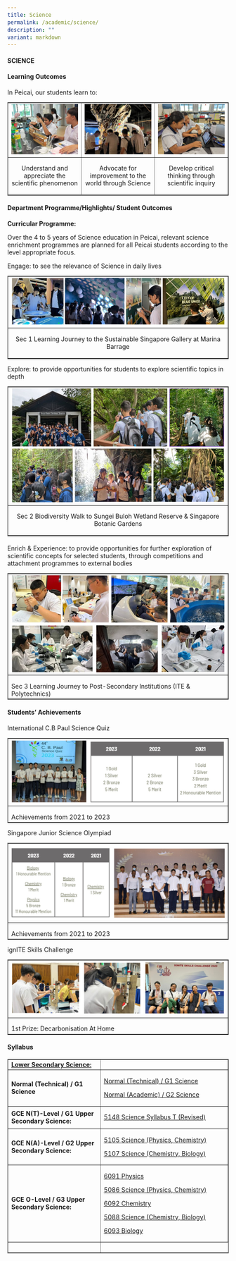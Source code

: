 ```yaml
---
title: Science
permalink: /academic/science/
description: ""
variant: markdown
---
```

<h4><strong>SCIENCE</strong></h4>

<h4><strong>Learning Outcomes</strong></h4>
<p>In Peicai, our students learn to: </p>
<table style="border-collapse: collapse; width: 100%;" border="1">
<tbody>
<tr>
<td style="width: 33.3333%;"><img style="width: 100%;" src="/images/Science_1.jpg"></td>
<td style="width: 33.3333%;"><img style="width: 100%;" src="/images/Science_2.jpg"></td>
<td style="width: 33.3333%;"><img style="width: 100%;" src="/images/Science_3.jpg"></td>
</tr>
<tr>
<td style="width: 33.3333%;"><p style="text-align: center;">Understand and appreciate the scientific phenomenon </p></td>
<td style="width: 33.3333%;"><p style="text-align: center;">Advocate for improvement to the world through Science</p></td>
<td style="width: 33.3333%;"><p style="text-align: center;">Develop critical thinking through scientific inquiry</p></td>
</tr>
<tr>
</tr>
</tbody>
</table>

<h4><strong>Department Programme/Highlights/ Student Outcomes</strong></h4>
<p><b>Curricular Programme:</b></p>
<p>Over the 4 to 5 years of Science education in Peicai, relevant science enrichment programmes are planned for all Peicai students according to the level appropriate focus.</p>
<p>Engage: to see the relevance of Science in daily lives</p>
<table style="border-collapse: collapse; width: 100%;" border="1">
<tbody>
<tr>
<td style="width: 33.3333%;"><img style="width: 100%;" src="/images/Science_4.jpg"></td>
</tr>
<tr>
<td style="width: 33.3333%;"><p style="text-align: center;">Sec 1 Learning Journey to the Sustainable Singapore Gallery at Marina Barrage</p></td>

</tr>
<tr>
</tr>
</tbody>
</table>
<p><b></b></p>
<p>Explore: to provide opportunities for students to explore scientific topics in depth</p>
<table style="border-collapse: collapse; width: 100%;" border="1">
<tbody>
<tr>
<td style="width: 33.3333%;"><img style="width: 100%;" src="/images/Science_5.jpg"></td>
</tr>
<tr>
<td style="width: 33.3333%;"><p style="text-align: center;">Sec 2 Biodiversity Walk to Sungei Buloh Wetland Reserve &amp; Singapore Botanic Gardens </p></td>
</tr>
<tr>
</tr>
</tbody>
</table>
<h4><strong></strong></h4>
<p>Enrich &amp; Experience: to provide opportunities for further exploration of scientific concepts for selected students, through competitions and attachment programmes to external bodies</p>
<table style="border-collapse: collapse; width: 100%;" border="1">
<tbody>
<tr>
	<td style="width: 33.3333%;"><img style="width: 100%;" src="/images/Science_6.jpg"></td>
</tr>
<tr>
<td style="width: 33.3333%;"><p style="text-align: center;"></p>Sec 3 Learning Journey to Post-Secondary Institutions (ITE &amp; Polytechnics)</td>
</tr>
</tbody>
</table>
<h4><strong>Students’ Achievements</strong></h4>
<p>International C.B Paul Science Quiz</p>
<table style="border-collapse: collapse; width: 100%;" border="1">
<tbody>
<tr>
	<td style="width: 33.3333%;"><img style="width: 100%;" src="/images/Science_7.jpg"></td>
</tr>
<tr>
<td style="width: 33.3333%;"><p style="text-align: center;"></p>Achievements from 2021 to 2023</td>
</tr>
</tbody>
</table>
<p>Singapore Junior Science Olympiad</p>
<table style="border-collapse: collapse; width: 100%;" border="1">
<tbody>
<tr>
	<td style="width: 33.3333%;"><img style="width: 100%;" src="/images/Science_8.jpg"></td>
</tr>
<tr>
<td style="width: 33.3333%;"><p style="text-align: center;"></p>Achievements from 2021 to 2023</td>
</tr>
</tbody>
</table>
<p>ignITE Skills Challenge</p>
<table style="border-collapse: collapse; width: 100%;" border="1">
<tbody>
<tr>
	<td style="width: 33.3333%;"><img style="width: 100%;" src="/images/Science_9.jpg"></td>
</tr>
<tr>
<td style="width: 33.3333%;"><p style="text-align: center;"></p>1st Prize: Decarbonisation At Home</td>
</tr>
</tbody>
</table>








<h4><strong>Syllabus</strong></h4>
<table style="border-collapse: collapse; width: 100%;" border="1">
<tbody>
<tr>
<td width="141"><strong><u>Lower Secondary Science:</u></strong></td>
<td width="400"><a>
</a></td></tr>
<tr>
<td width="141"><strong>Normal (Technical) / G1 Science</strong></td>
<td width="400">
<p><a href="https://www.moe.gov.sg/-/media/files/secondary/syllabuses-nt/science/2021-science-syllabus-lower-secondary-nt.pdf">Normal (Technical) / G1 Science</a></p>
<p><a href="https://www.moe.gov.sg/-/media/files/secondary/syllabuses/science/2021-science-syllabus-lower-secondary.pdf">Normal (Academic) / G2 Science </a></p>
</td>
</tr>
<tr>
<td width="141"><strong>GCE N(T)-Level / G1 Upper Secondary Science:</strong></td>
<td width="400">
<p><a href="https://www.seab.gov.sg/docs/default-source/national-examinations/syllabus/nlevel/2024syllabus/5148_y24_sy.pdf">5148 Science Syllabus T (Revised)</a></p>
</td>
</tr>
<tr>
<td width="141"><strong>GCE N(A)-Level / G2 Upper Secondary Science:</strong></td>
<td width="400">
<p><a href="https://www.seab.gov.sg/docs/default-source/national-examinations/syllabus/nlevel/2024syllabus/5105_y24_sy.pdf">5105 Science (Physics, Chemistry)</a></p>
<p><a href="https://www.seab.gov.sg/docs/default-source/national-examinations/syllabus/nlevel/2024syllabus/5107_y24_sy.pdf">5107 Science (Chemistry, Biology) </a></p>
</td>
</tr>
<tr>
<td width="141"><strong>GCE O-Level / G3 Upper Secondary Science:</strong></td>
<td width="400">
<p><a href="www-seab-gov-sg-admin.cwp.sg/docs/default-source/national-examinations/syllabus/olevel/2024syllabus/6091_y24_sy.pdf">6091 Physics</a></p>
<p><a href="https://www.seab.gov.sg/docs/default-source/national-examinations/syllabus/olevel/2024syllabus/5086_y24_sy.pdf">5086 Science (Physics, Chemistry) </a></p>
<p><a href="https://www-seab-gov-sg-admin.cwp.sg/docs/default-source/national-examinations/syllabus/olevel/2024syllabus/6092_y24_sy.pdf">6092 Chemistry</a></p>
<p><a href="https://www.seab.gov.sg/docs/default-source/national-examinations/syllabus/olevel/2024syllabus/5088_y24_sy.pdf">5088 Science (Chemistry, Biology) </a></p>
<p><a href="https://www-seab-gov-sg-admin.cwp.sg/docs/default-source/national-examinations/syllabus/olevel/2024syllabus/6093_y24_sy.pdf">6093 Biology</a></p>
</td>
</tr>
<tr>
<td width="270">&nbsp;</td>
</tr>
</tbody>
</table>